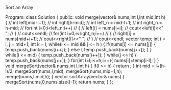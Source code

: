 Sort an Array

Program:
  class Solution {
public:
    void merge(vector<int>& nums,int l,int mid,int h)
    {
        // int left[mid-l+1];
        // int right[h-mid];
        // int left_n = mid-l+1;
        // int right_n = h-mid;
        // for(int i=0;i<left_n;i++)
        // {
        //     left[i] = nums[l+i];
        //     cout<<left[i]<<" ";
        // }
        // cout<<endl;
        // for(int i=0;i<right_n;i++)
        // {
        //     right[i] = nums[mid+i+1];
        //     cout<<right[i]<<" ";
        // }
        // cout<<endl;
        vector<int> temp;
        int i = l, j = mid+1;
        int k = l;
        while(i <= mid && j <= h )
        {
            if(nums[i] <= nums[j])
            {
                temp.push_back(nums[i++]);
            }
            else
            {
                temp.push_back(nums[j++]);
            }
        }
        while(i <= mid)
        {
            temp.push_back(nums[i++]);
        }
        while(j <= h)
        {
           temp.push_back(nums[j++]);
        }
        for(int i=l;i<=h;i++){
            nums[i]=temp[i-l];
        }
    }
    void mergeSort(vector<int>& nums,int l,int h)
    {
        if(l >= h)
        {
            return ;
        }
        int mid = l+(h-l)/2;
        mergeSort(nums,l,mid);
        mergeSort(nums,mid+1,h);
        merge(nums,l,mid,h);
    }
    vector<int> sortArray(vector<int>& nums) {
        mergeSort(nums,0,nums.size()-1);
        return nums;
    }
};
